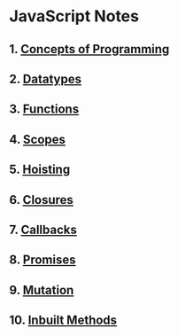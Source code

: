 # JavaScript Notes

## 1. [Concepts of Programming](https://github.com/baijanathTharu/javascript-notes-mern/blob/master/CONCEPT.md)

## 2. [Datatypes](https://github.com/baijanathTharu/javascript-notes-mern/blob/master/DATATYPE.md)

## 3. [Functions](https://github.com/baijanathTharu/javascript-notes-mern/blob/master/FUNCTION.md)

## 4. [Scopes](https://github.com/baijanathTharu/javascript-notes-mern/blob/master/SCOPES.md)

## 5. [Hoisting](https://github.com/baijanathTharu/javascript-notes-mern/blob/master/HOISTING.md)

## 6. [Closures](https://github.com/baijanathTharu/javascript-notes-mern/blob/master/CLOSURES.md)

## 7. [Callbacks](https://github.com/baijanathTharu/javascript-notes-mern/blob/master/CALLBACK.md)

## 8. [Promises](https://github.com/baijanathTharu/javascript-notes-mern/blob/master/PROMISE.md)

## 9. [Mutation](https://github.com/baijanathTharu/javascript-notes-mern/blob/master/MUTATION.md)

## 10. [Inbuilt Methods](https://github.com/baijanathTharu/javascript-notes-mern/blob/master/INBUILTMETHODS.md)
